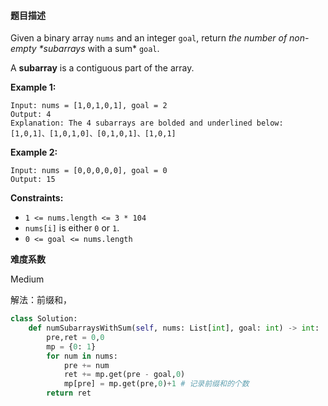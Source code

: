 #### **题目描述**
Given a binary array `nums` and an integer `goal`, return *the number of non-empty \**subarrays** with a sum* `goal`.

A **subarray** is a contiguous part of the array.

**Example 1:**

```
Input: nums = [1,0,1,0,1], goal = 2
Output: 4
Explanation: The 4 subarrays are bolded and underlined below:
[1,0,1]、[1,0,1,0]、[0,1,0,1]、[1,0,1]
```

**Example 2:**

```
Input: nums = [0,0,0,0,0], goal = 0
Output: 15
```

 

**Constraints:**

- `1 <= nums.length <= 3 * 104`
- `nums[i]` is either `0` or `1`.
- `0 <= goal <= nums.length`

**难度系数**  

Medium

解法：前缀和，

```python
class Solution:
    def numSubarraysWithSum(self, nums: List[int], goal: int) -> int:
        pre,ret = 0,0
        mp = {0: 1}
        for num in nums:
            pre += num
            ret += mp.get(pre - goal,0)
            mp[pre] = mp.get(pre,0)+1 # 记录前缀和的个数
        return ret
```
